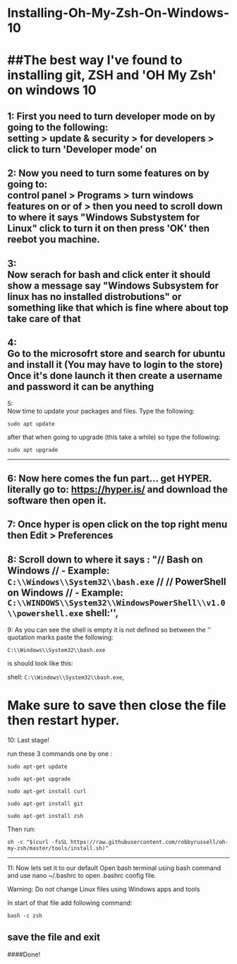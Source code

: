 # Installing-Oh-My-Zsh-On-Windows-10

##The best way I've found to installing git, ZSH and 'OH My Zsh' on windows 10
===
1:
First you need to turn developer mode on by going to the following:  
setting > update & security > for developers > click to turn 'Developer mode' on
---
2:
Now you need to turn some features on by going to:  
control panel > Programs >  turn windows features on or of > then you need to scroll down to where it says "Windows Substystem for Linux" click to turn it on then press 'OK' then reebot you machine.
---
3:  
Now serach for bash and click enter it should show a message say "Windows Subsystem for linux has no installed distrobutions" or something like that which is fine where about top take care of that
---
4:  
Go to the microsofrt store and search for ubuntu and install it (You may have to login to the store)
Once it's done launch it then create a username and password it can be anything
---
5:  
Now time to update your packages and files. Type the following:  
```
sudo apt update
```
after that when going to upgrade (this take a while) so type the following:
```
sudo apt upgrade

```
---
6:
Now here comes the fun part... get HYPER.
literally go to: https://hyper.is/ and download the software then open it.
---
7:
Once hyper is open click on the top right menu then Edit > Preferences
---
8:
Scroll down to where it says :
"// Bash on Windows
    // - Example: `C:\\Windows\\System32\\bash.exe`
    //
    // PowerShell on Windows
    // - Example: `C:\\WINDOWS\\System32\\WindowsPowerShell\\v1.0\\powershell.exe`
    shell:'',
---
9:
As you can see the shell is empty it is not defined so between the '' quotation marks paste the following:
```
C:\\Windows\\System32\\bash.exe
```

is should look like this:

 shell: `C:\\Windows\\System32\\bash.exe`,

Make sure to save then close the file then restart hyper.
==
10:
Last stage!

run these 3 commands one by one :
```
sudo apt-get update

sudo apt-get upgrade

sudo apt-get install curl

sudo apt-get install git

sudo apt-get install zsh
```

Then run:
```
sh -c "$(curl -fsSL https://raw.githubusercontent.com/robbyrussell/oh-my-zsh/master/tools/install.sh)"
```
---
11:
Now lets set it to our default
Open bash terminal using bash command and use nano ~/.bashrc to open .bashrc config file.

Warning: Do not change Linux files using Windows apps and tools

In start of that file add following command:
```
bash -c zsh
```
save the file and exit
---

####Done!
